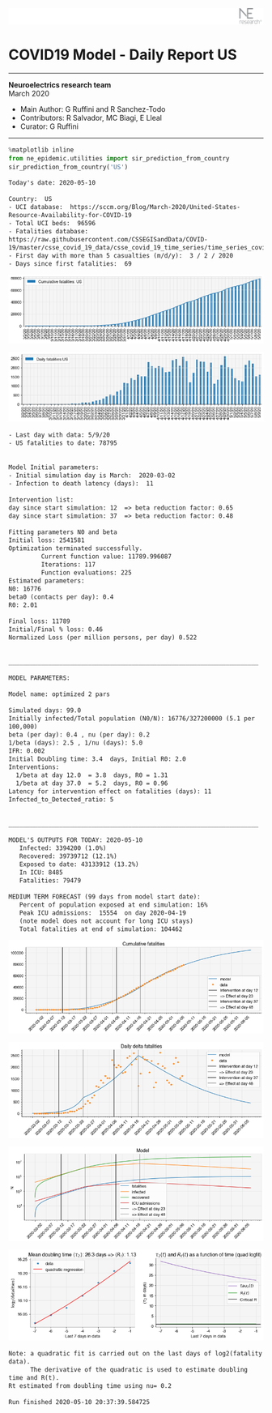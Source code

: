 ![](./images/logo.png)
# COVID19 Model - Daily Report US

---

**Neuroelectrics research team**  
March 2020  
* Main Author: G Ruffini and R Sanchez-Todo  
* Contributors: R Salvador, MC Biagi, E Lleal
* Curator: G Ruffini

---


```python
%matplotlib inline
from ne_epidemic.utilities import sir_prediction_from_country
sir_prediction_from_country('US')
```

    Today's date: 2020-05-10 
    
    Country:  US
    - UCI database:  https://sccm.org/Blog/March-2020/United-States-Resource-Availability-for-COVID-19
    - Total UCI beds:  96596
    - Fatalities database:  https://raw.githubusercontent.com/CSSEGISandData/COVID-19/master/csse_covid_19_data/csse_covid_19_time_series/time_series_covid19_deaths_global.csv
    - First day with more than 5 casualties (m/d/y):  3 / 2 / 2020
    - Days since first fatalities:  69



![png](03%20-%20Daily_Report_US_files/03%20-%20Daily_Report_US_1_1.png)



![png](03%20-%20Daily_Report_US_files/03%20-%20Daily_Report_US_1_2.png)


    - Last day with data: 5/9/20
    - US fatalities to date: 78795
     
    
    Model Initial parameters:
    - Initial simulation day is March:  2020-03-02
    - Infection to death latency (days):  11
    
    Intervention list:
    day since start simulation: 12  => beta reduction factor: 0.65
    day since start simulation: 37  => beta reduction factor: 0.48
    
    Fitting parameters N0 and beta
    Initial loss: 2541581
    Optimization terminated successfully.
             Current function value: 11789.996087
             Iterations: 117
             Function evaluations: 225
    Estimated parameters:
    N0: 16776
    beta0 (contacts per day): 0.4
    R0: 2.01
    
    Final loss: 11789
    Initial/Final % loss: 0.46
    Normalized Loss (per million persons, per day) 0.522 
    
    
    _____________________________________________________________________
     
    MODEL PARAMETERS:
    
    Model name: optimized 2 pars
    
    Simulated days: 99.0
    Initially infected/Total population (N0/N): 16776/327200000 (5.1 per 100,000)
    beta (per day): 0.4 , nu (per day): 0.2
    1/beta (days): 2.5 , 1/nu (days): 5.0
    IFR: 0.002
    Initial Doubling time: 3.4  days, Initial R0: 2.0
    Interventions:
      1/beta at day 12.0  = 3.8  days, R0 = 1.31
      1/beta at day 37.0  = 5.2  days, R0 = 0.96
    Latency for intervention effect on fatalities (days): 11
    Infected_to_Detected_ratio: 5
    
    
    _____________________________________________________________________
    
    MODEL'S OUTPUTS FOR TODAY: 2020-05-10
       Infected: 3394200 (1.0%)
       Recovered: 39739712 (12.1%)
       Exposed to date: 43133912 (13.2%)
       In ICU: 8485
       Fatalities: 79479
     
    MEDIUM TERM FORECAST (99 days from model start date): 
       Percent of population exposed at end simulation: 16%
       Peak ICU admissions:  15554  on day 2020-04-19
       (note model does not account for long ICU stays)
       Total fatalities at end of simulation: 104462



![png](03%20-%20Daily_Report_US_files/03%20-%20Daily_Report_US_1_4.png)



![png](03%20-%20Daily_Report_US_files/03%20-%20Daily_Report_US_1_5.png)



![png](03%20-%20Daily_Report_US_files/03%20-%20Daily_Report_US_1_6.png)


     



![png](03%20-%20Daily_Report_US_files/03%20-%20Daily_Report_US_1_8.png)


    Note: a quadratic fit is carried out on the last days of log2(fatality data).
          The derivative of the quadratic is used to estimate doubling time and R(t).
    Rt estimated from doubling time using nu= 0.2
    
    Run finished 2020-05-10 20:37:39.584725

